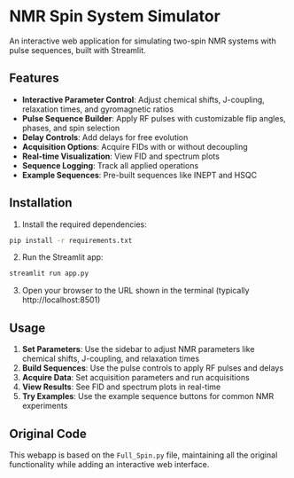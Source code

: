 # NMR Spin System Simulator

An interactive web application for simulating two-spin NMR systems with pulse sequences, built with Streamlit.

## Features

- **Interactive Parameter Control**: Adjust chemical shifts, J-coupling, relaxation times, and gyromagnetic ratios
- **Pulse Sequence Builder**: Apply RF pulses with customizable flip angles, phases, and spin selection
- **Delay Controls**: Add delays for free evolution
- **Acquisition Options**: Acquire FIDs with or without decoupling
- **Real-time Visualization**: View FID and spectrum plots
- **Sequence Logging**: Track all applied operations
- **Example Sequences**: Pre-built sequences like INEPT and HSQC

## Installation

1. Install the required dependencies:
```bash
pip install -r requirements.txt
```

2. Run the Streamlit app:
```bash
streamlit run app.py
```

3. Open your browser to the URL shown in the terminal (typically http://localhost:8501)

## Usage

1. **Set Parameters**: Use the sidebar to adjust NMR parameters like chemical shifts, J-coupling, and relaxation times
2. **Build Sequences**: Use the pulse controls to apply RF pulses and delays
3. **Acquire Data**: Set acquisition parameters and run acquisitions
4. **View Results**: See FID and spectrum plots in real-time
5. **Try Examples**: Use the example sequence buttons for common NMR experiments

## Original Code

This webapp is based on the `Full_Spin.py` file, maintaining all the original functionality while adding an interactive web interface.
